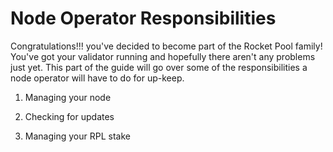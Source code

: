 # Node Operator Responsibilities

Congratulations!!! you've decided to become part of the Rocket Pool family! You've got your validator running and hopefully there aren't any problems just yet. This part of the guide will go over some of the responsibilities a node operator will have to do for up-keep. 


1. Managing your node

2. Checking for updates
3. Managing your RPL stake
